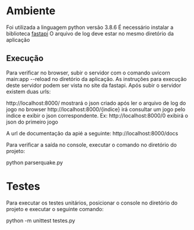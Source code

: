 

# Ambiente

Foi utilizada a linguagem python versão 3.8.6
É necessário instalar a biblioteca [fastapi](https://fastapi.tiangolo.com/)
O arquivo de log deve estar no mesmo diretório da aplicação

## Execução
Para verificar no browser, subir o servidor com o comando uvicorn main:app --reload no diretório da aplicação. As instruções para execução deste servidor podem ser vista no site da fastapi. Após subir o servidor existem duas urls:

http://localhost:8000/ mostrará o json criado após ler o arquivo de log do jogo no browser
http://localhost:8000/{indice} irá consultar um jogo pelo índice e exibir o json correspondente. Ex:
http://localhost:8000/0  exibirá o json do primeiro jogo 


A url de documentação da apié a seguinte:
http://localhost:8000/docs

Para verificar a saída no console, executar o comando no diretório do projeto:

python parserquake.py

# Testes
Para executar os testes unitários, posicionar o console no diretório do projeto e executar o seguinte comando:

python -m unittest testes.py

